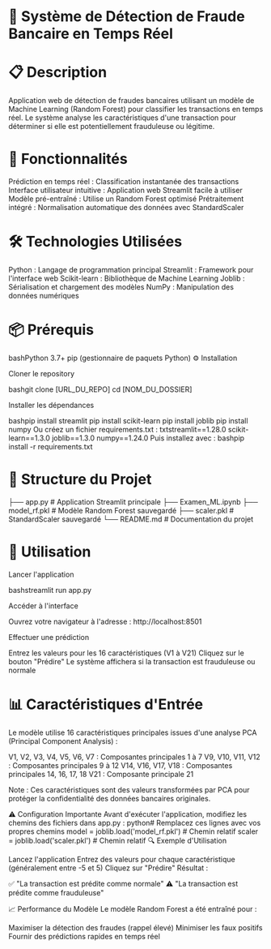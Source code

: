 # 🏦 Système de Détection de Fraude Bancaire en Temps Réel
# 📋 Description
Application web de détection de fraudes bancaires utilisant un modèle de Machine Learning (Random Forest) pour classifier les transactions en temps réel. Le système analyse les caractéristiques d'une transaction pour déterminer si elle est potentiellement frauduleuse ou légitime.
# 🚀 Fonctionnalités

Prédiction en temps réel : Classification instantanée des transactions
Interface utilisateur intuitive : Application web Streamlit facile à utiliser
Modèle pré-entraîné : Utilise un Random Forest optimisé
Prétraitement intégré : Normalisation automatique des données avec StandardScaler

# 🛠️ Technologies Utilisées

Python : Langage de programmation principal
Streamlit : Framework pour l'interface web
Scikit-learn : Bibliothèque de Machine Learning
Joblib : Sérialisation et chargement des modèles
NumPy : Manipulation des données numériques

# 📦 Prérequis
bashPython 3.7+
pip (gestionnaire de paquets Python)
⚙️ Installation

Cloner le repository

bashgit clone [URL_DU_REPO]
cd [NOM_DU_DOSSIER]

Installer les dépendances

bashpip install streamlit
pip install scikit-learn
pip install joblib
pip install numpy
Ou créez un fichier requirements.txt :
txtstreamlit==1.28.0
scikit-learn==1.3.0
joblib==1.3.0
numpy==1.24.0
Puis installez avec :
bashpip install -r requirements.txt
# 📁 Structure du Projet
├── app.py                 # Application Streamlit principale
├── Examen_ML.ipynb
├── model_rf.pkl          # Modèle Random Forest sauvegardé
├── scaler.pkl            # StandardScaler sauvegardé
└── README.md             # Documentation du projet
# 🎯 Utilisation

Lancer l'application

bashstreamlit run app.py

Accéder à l'interface

Ouvrez votre navigateur à l'adresse : http://localhost:8501


Effectuer une prédiction

Entrez les valeurs pour les 16 caractéristiques (V1 à V21)
Cliquez sur le bouton "Prédire"
Le système affichera si la transaction est frauduleuse ou normale



# 📊 Caractéristiques d'Entrée
Le modèle utilise 16 caractéristiques principales issues d'une analyse PCA (Principal Component Analysis) :

V1, V2, V3, V4, V5, V6, V7 : Composantes principales 1 à 7
V9, V10, V11, V12 : Composantes principales 9 à 12
V14, V16, V17, V18 : Composantes principales 14, 16, 17, 18
V21 : Composante principale 21


Note : Ces caractéristiques sont des valeurs transformées par PCA pour protéger la confidentialité des données bancaires originales.

⚠️ Configuration Importante
Avant d'exécuter l'application, modifiez les chemins des fichiers dans app.py :
python# Remplacez ces lignes avec vos propres chemins
model = joblib.load('model_rf.pkl')  # Chemin relatif
scaler = joblib.load('scaler.pkl')   # Chemin relatif
🔍 Exemple d'Utilisation

Lancez l'application
Entrez des valeurs pour chaque caractéristique (généralement entre -5 et 5)
Cliquez sur "Prédire"
Résultat :

✅ "La transaction est prédite comme normale"
⚠️ "La transaction est prédite comme frauduleuse"



📈 Performance du Modèle
Le modèle Random Forest a été entraîné pour :

Maximiser la détection des fraudes (rappel élevé)
Minimiser les faux positifs
Fournir des prédictions rapides en temps réel
